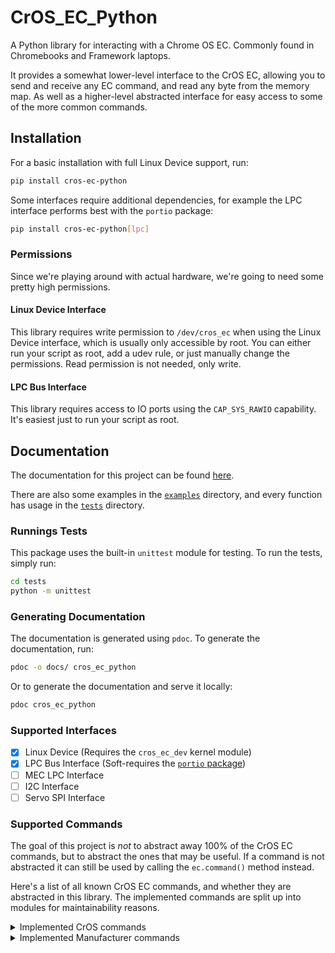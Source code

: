 # CrOS_EC_Python

A Python library for interacting with a Chrome OS EC. Commonly found in Chromebooks and Framework laptops.

It provides a somewhat lower-level interface to the CrOS EC, allowing you to send and receive any EC command,
and read any byte from the memory map.
As well as a higher-level abstracted interface for easy access to some of the more common commands.

## Installation

For a basic installation with full Linux Device support, run: 

```bash
pip install cros-ec-python
```

Some interfaces require additional dependencies, for example the LPC interface performs best with the `portio` package:


```bash
pip install cros-ec-python[lpc]
```

### Permissions
Since we're playing around with actual hardware, we're going to need some pretty high permissions.

#### Linux Device Interface
This library requires write permission to `/dev/cros_ec` when using the Linux Device interface,
which is usually only accessible by root. You can either run your script as root, add a udev rule,
or just manually change the permissions. Read permission is not needed, only write.

#### LPC Bus Interface
This library requires access to IO ports using the `CAP_SYS_RAWIO` capability.
It's easiest just to run your script as root.

## Documentation

The documentation for this project can be found [here](https://steve-tech.github.io/CrOS_EC_Python).

There are also some examples in the [`examples`](https://github.com/Steve-Tech/CrOS_EC_Python/tree/main/examples) directory,
and every function has usage in the [`tests`](https://github.com/Steve-Tech/CrOS_EC_Python/tree/main/tests) directory.

### Runnings Tests

This package uses the built-in `unittest` module for testing. To run the tests, simply run:

```bash
cd tests
python -m unittest
```

### Generating Documentation

The documentation is generated using `pdoc`. To generate the documentation, run:

```bash
pdoc -o docs/ cros_ec_python
```

Or to generate the documentation and serve it locally:

```bash
pdoc cros_ec_python
```

### Supported Interfaces

- [x] Linux Device (Requires the `cros_ec_dev` kernel module)
- [x] LPC Bus Interface (Soft-requires the [`portio` package](https://pypi.org/project/portio/))
- [ ] MEC LPC Interface
- [ ] I2C Interface
- [ ] Servo SPI Interface

### Supported Commands

The goal of this project is *not* to abstract away 100% of the CrOS EC commands, but to abstract the ones that may be useful.
If a command is not abstracted it can still be used by calling the `ec.command()` method instead.

Here's a list of all known CrOS EC commands, and whether they are abstracted in this library.
The implemented commands are split up into modules for maintainability reasons.

<details>
<summary>Implemented CrOS commands</summary>

**General / test commands (`general`)**

- [x] `EC_CMD_PROTO_VERSION` (`0x0000`)
- [x] `EC_CMD_HELLO` (`0x0001`)
- [x] `EC_CMD_GET_VERSION` (`0x0002`)
- [ ] `EC_CMD_READ_TEST` (`0x0003`)
- [x] `EC_CMD_GET_BUILD_INFO` (`0x0004`)
- [x] `EC_CMD_GET_CHIP_INFO` (`0x0005`)
- [x] `EC_CMD_GET_BOARD_VERSION` (`0x0006`)
- [ ] `EC_CMD_READ_MEMMAP` (`0x0007`)
- [x] `EC_CMD_GET_CMD_VERSIONS` (`0x0008`)
- [ ] `EC_CMD_GET_COMMS_STATUS` (`0x0009`)
- [x] `EC_CMD_TEST_PROTOCOL` (`0x000A`)
- [x] `EC_CMD_GET_PROTOCOL_INFO` (`0x000B`)

**Get/Set miscellaneous values (`system`)**

- [ ] `EC_CMD_GSV_PAUSE_IN_S5` (`0x000C`)
- [x] `EC_CMD_GET_FEATURES` (`0x000D`)
- [ ] `EC_CMD_GET_SKU_ID` (`0x000E`)
- [ ] `EC_CMD_SET_SKU_ID` (`0x000F`)

**Flash commands (`flash`)**

- [ ] `EC_CMD_FLASH_INFO` (`0x0010`)
- [ ] `EC_CMD_FLASH_READ` (`0x0011`)
- [ ] `EC_CMD_FLASH_WRITE` (`0x0012`)
- [ ] `EC_CMD_FLASH_ERASE` (`0x0013`)
- [ ] `EC_CMD_FLASH_PROTECT` (`0x0015`)
- [ ] `EC_CMD_FLASH_REGION_INFO` (`0x0016`)
- [ ] `EC_CMD_FLASH_SPI_INFO` (`0x0018`)
- [ ] `EC_CMD_FLASH_SELECT` (`0x0019`)

**Cryptography and Sysinfo (`system`)**

- [ ] `EC_CMD_RAND_NUM` (`0x001A`)
- [ ] `EC_CMD_RWSIG_INFO` (`0x001B`)
- [ ] `EC_CMD_SYSINFO` (`0x001C`)

**PWM commands (`pwm`)**

- [x] `EC_CMD_PWM_GET_FAN_TARGET_RPM` (`0x0020`)
- [x] `EC_CMD_PWM_SET_FAN_TARGET_RPM` (`0x0021`)
- [x] `EC_CMD_PWM_GET_KEYBOARD_BACKLIGHT` (`0x0022`)
- [x] `EC_CMD_PWM_SET_KEYBOARD_BACKLIGHT` (`0x0023`)
- [x] `EC_CMD_PWM_SET_FAN_DUTY` (`0x0024`)
- [x] `EC_CMD_PWM_SET_DUTY` (`0x0025`)
- [x] `EC_CMD_PWM_GET_DUTY` (`0x0026`)

**Lightbar commands (`lightbar`)**

- [ ] `EC_CMD_LIGHTBAR_CMD` (`0x0028`)

**LED control commands (`leds`)**

- [x] `EC_CMD_LED_CONTROL` (`0x0029`)

**Verified boot commands (`system`)**

- [ ] `EC_CMD_VBOOT_HASH` (`0x002A`)

**Motion sense commands (`motion_sense`)**

- [ ] `EC_CMD_MOTION_SENSE_CMD` (`0x002B`)

**Power control commands (`system`)**

- [ ] `EC_CMD_FORCE_LID_OPEN` (`0x002C`)
- [ ] `EC_CMD_CONFIG_POWER_BUTTON` (`0x002D`)
- [ ] `EC_CMD_USB_CHARGE_SET_MODE` (`0x0030`)
- [ ] `EC_CMD_SET_TABLET_MODE` (`0x0031`)

**Persistent storage for host (`pstore`)**

- [ ] `EC_CMD_PSTORE_INFO` (`0x0040`)
- [ ] `EC_CMD_PSTORE_READ` (`0x0041`)
- [ ] `EC_CMD_PSTORE_WRITE` (`0x0042`)

**Real-time clock (`rtc`)**

- [ ] `EC_CMD_RTC_GET_VALUE` (`0x0044`)
- [ ] `EC_CMD_RTC_GET_ALARM` (`0x0045`)
- [ ] `EC_CMD_RTC_SET_VALUE` (`0x0046`)
- [ ] `EC_CMD_RTC_SET_ALARM` (`0x0047`)

**Port 80 log access (`system`)**

- [ ] `EC_CMD_PORT80_LAST_BOOT` (`0x0048`)
- [ ] `EC_CMD_PORT80_READ` (`0x0048`)

**Get persistent storage info (`pstore`)**

- [ ] `EC_CMD_VSTORE_INFO` (`0x0049`)
- [ ] `EC_CMD_VSTORE_READ` (`0x004A`)
- [ ] `EC_CMD_VSTORE_WRITE` (`0x004B`)

**Thermal engine commands (`thermal`)**

- [ ] `EC_CMD_THERMAL_SET_THRESHOLD` (`0x0050`)
- [ ] `EC_CMD_THERMAL_GET_THRESHOLD` (`0x0051`)
- [x] `EC_CMD_THERMAL_AUTO_FAN_CTRL` (`0x0052`)
- [ ] `EC_CMD_TMP006_GET_CALIBRATION` (`0x0053`)
- [ ] `EC_CMD_TMP006_SET_CALIBRATION` (`0x0054`)
- [ ] `EC_CMD_TMP006_GET_RAW` (`0x0055`)

**MKBP - Matrix KeyBoard Protocol (`mkbp`)**

- [ ] `EC_CMD_MKBP_STATE` (`0x0060`)
- [ ] `EC_CMD_MKBP_INFO` (`0x0061`)
- [ ] `EC_CMD_MKBP_SIMULATE_KEY` (`0x0062`)
- [ ] `EC_CMD_MKBP_SET_CONFIG` (`0x0064`)
- [ ] `EC_CMD_MKBP_GET_CONFIG` (`0x0065`)
- [ ] `EC_CMD_KEYSCAN_SEQ_CTRL` (`0x0066`)
- [ ] `EC_CMD_GET_NEXT_EVENT` (`0x0067`)
- [ ] `EC_CMD_KEYBOARD_FACTORY_TEST` (`0x0068`)
- [ ] `EC_CMD_MKBP_WAKE_MASK` (`0x0069`)

**Temperature sensor commands (`thermal`)**

- [x] `EC_CMD_TEMP_SENSOR_GET_INFO` (`0x0070`)

**Host event commands (`events`)**

- [ ] `EC_CMD_HOST_EVENT_GET_B` (`0x0087`)
- [ ] `EC_CMD_HOST_EVENT_GET_SMI_MASK` (`0x0088`)
- [ ] `EC_CMD_HOST_EVENT_GET_SCI_MASK` (`0x0089`)
- [ ] `EC_CMD_HOST_EVENT_GET_WAKE_MASK` (`0x008D`)
- [ ] `EC_CMD_HOST_EVENT_SET_SMI_MASK` (`0x008A`)
- [ ] `EC_CMD_HOST_EVENT_SET_SCI_MASK` (`0x008B`)
- [ ] `EC_CMD_HOST_EVENT_CLEAR` (`0x008C`)
- [ ] `EC_CMD_HOST_EVENT_SET_WAKE_MASK` (`0x008E`)
- [ ] `EC_CMD_HOST_EVENT_CLEAR_B` (`0x008F`)
- [ ] `EC_CMD_HOST_EVENT` (`0x00A4`)

**Switch commands (`system`)**

- [ ] `EC_CMD_SWITCH_ENABLE_BKLIGHT` (`0x0090`)
- [ ] `EC_CMD_SWITCH_ENABLE_WIRELESS` (`0x0091`)

**GPIO commands (`gpio`)**

- [ ] `EC_CMD_GPIO_SET` (`0x0092`)
- [ ] `EC_CMD_GPIO_GET` (`0x0093`)

**I2C commands (`i2c`)**

- [ ] `EC_CMD_I2C_READ` (`0x0094`)
- [ ] `EC_CMD_I2C_WRITE` (`0x0095`)

**Charge state commands (`charge`)**

- [ ] `EC_CMD_CHARGE_CONTROL` (`0x0096`)

**Console commands (`console`)**

- [ ] `EC_CMD_CONSOLE_SNAPSHOT` (`0x0097`)
- [ ] `EC_CMD_CONSOLE_READ` (`0x0098`)

**Battery commands (`charge`)**

- [ ] `EC_CMD_BATTERY_CUT_OFF` (`0x0099`)

**USB port mux control (`usb`)**

- [ ] `EC_CMD_USB_MUX` (`0x009A`)

**LDOs / FETs control (`power`)**

- [ ] `EC_CMD_LDO_SET` (`0x009B`)
- [ ] `EC_CMD_LDO_GET` (`0x009C`)

**Power info (`power`)**

- [ ] `EC_CMD_POWER_INFO` (`0x009D`)

**I2C passthru command (`i2c`)**

- [ ] `EC_CMD_I2C_PASSTHRU` (`0x009E`)

**Power button hang detect (`system`)**

- [ ] `EC_CMD_HANG_DETECT` (`0x009F`)

**Commands for battery charging (`charge`)**

- [ ] `EC_CMD_CHARGE_STATE` (`0x00A0`)
- [ ] `EC_CMD_CHARGE_CURRENT_LIMIT` (`0x00A1`)
- [ ] `EC_CMD_EXTERNAL_POWER_LIMIT` (`0x00A2`)
- [ ] `EC_CMD_OVERRIDE_DEDICATED_CHARGER_LIMIT` (`0x00A3`)
- [ ] `EC_CMD_CHARGESPLASH` (`0x00A5`)

**Hibernate/Deep Sleep Commands (`system`)**

- [ ] `EC_CMD_HIBERNATION_DELAY` (`0x00A8`)
- [ ] `EC_CMD_HOST_SLEEP_EVENT` (`0x00A9`)

**Device events (`events`)**

- [ ] `EC_CMD_DEVICE_EVENT` (`0x00AA`)

**Get s0ix counter (`system`)**

- [ ] `EC_CMD_GET_S0IX_COUNTER` (`0x00AB`)

**Smart battery pass-through (`battery`)**

- [ ] `EC_CMD_SB_READ_WORD` (`0x00B0`)
- [ ] `EC_CMD_SB_WRITE_WORD` (`0x00B1`)
- [ ] `EC_CMD_SB_READ_BLOCK` (`0x00B2`)
- [ ] `EC_CMD_SB_WRITE_BLOCK` (`0x00B3`)

**Battery vendor parameters (`battery`)**

- [ ] `EC_CMD_BATTERY_VENDOR_PARAM` (`0x00B4`)

**Smart Battery Firmware Update (`battery`)**

- [ ] `EC_CMD_SB_FW_UPDATE` (`0x00B5`)
- [ ] `EC_CMD_ENTERING_MODE` (`0x00B6`)

**I2C passthru protection (`i2c`)**

- [ ] `EC_CMD_I2C_PASSTHRU_PROTECT` (`0x00B7`)

**HDMI CEC commands (`hdmi`)**

- [ ] `EC_CMD_CEC_WRITE_MSG` (`0x00B8`)
- [ ] `EC_CMD_CEC_SET` (`0x00BA`)
- [ ] `EC_CMD_CEC_GET` (`0x00BB`)

**Commands for audio codec (`audio`)**

- [ ] `EC_CMD_EC_CODEC` (`0x00BC`)
- [ ] `EC_CMD_EC_CODEC_DMIC` (`0x00BD`)
- [ ] `EC_CMD_EC_CODEC_I2S_RX` (`0x00BE`)
- [ ] `EC_CMD_EC_CODEC_WOV` (`0x00BF`)

**Commands for PoE PSE controller (`power`)**

- [ ] `EC_CMD_PSE` (`0x00C0`)

**System commands (`system`)**

- [ ] `EC_CMD_REBOOT_EC` (`0x00D2`)
- [ ] `EC_CMD_GET_PANIC_INFO` (`0x00D3`)
- [ ] `EC_CMD_REBOOT` (`0x00D1`) 'Think "die"'
- [ ] `EC_CMD_RESEND_RESPONSE` (`0x00DB`)
- [ ] `EC_CMD_VERSION0` (`0x00DC`)
- [ ] `EC_CMD_MEMORY_DUMP_GET_METADATA` (`0x00DD`)
- [ ] `EC_CMD_MEMORY_DUMP_GET_ENTRY_INFO` (`0x00DE`)
- [ ] `EC_CMD_MEMORY_DUMP_READ_MEMORY` (`0x00DF`)

**PD commands (`usb`)**

- [ ] `EC_CMD_PD_EXCHANGE_STATUS` (`0x0100`)
- [ ] `EC_CMD_PD_HOST_EVENT_STATUS` (`0x0104`)
- [ ] `EC_CMD_USB_PD_CONTROL` (`0x0101`)
- [ ] `EC_CMD_USB_PD_PORTS` (`0x0102`)
- [ ] `EC_CMD_USB_PD_POWER_INFO` (`0x0103`)
- [ ] `EC_CMD_CHARGE_PORT_COUNT` (`0x0105`)
- [ ] `EC_CMD_USB_PD_DPS_CONTROL` (`0x0106`)
- [ ] `EC_CMD_USB_PD_FW_UPDATE` (`0x0110`)
- [ ] `EC_CMD_USB_PD_RW_HASH_ENTRY` (`0x0111`)
- [ ] `EC_CMD_USB_PD_DEV_INFO` (`0x0112`)
- [ ] `EC_CMD_USB_PD_DISCOVERY` (`0x0113`)
- [ ] `EC_CMD_PD_CHARGE_PORT_OVERRIDE` (`0x0114`)
- [ ] `EC_CMD_PD_GET_LOG_ENTRY` (`0x0115`)
- [ ] `EC_CMD_USB_PD_GET_AMODE` (`0x0116`)
- [ ] `EC_CMD_USB_PD_SET_AMODE` (`0x0117`)
- [ ] `EC_CMD_PD_WRITE_LOG_ENTRY` (`0x0118`)
- [ ] `EC_CMD_PD_CONTROL` (`0x0119`)
- [ ] `EC_CMD_USB_PD_MUX_INFO` (`0x011A`)
- [ ] `EC_CMD_PD_CHIP_INFO` (`0x011B`)

**Board commands (`board`)**

- [ ] `EC_CMD_RWSIG_CHECK_STATUS` (`0x011C`)
- [ ] `EC_CMD_RWSIG_ACTION` (`0x011D`)
- [ ] `EC_CMD_EFS_VERIFY` (`0x011E`)
- [ ] `EC_CMD_GET_CROS_BOARD_INFO` (`0x011F`)
- [ ] `EC_CMD_SET_CROS_BOARD_INFO` (`0x0120`)
- [ ] `EC_CMD_GET_UPTIME_INFO` (`0x0121`)
- [ ] `EC_CMD_ADD_ENTROPY` (`0x0122`)
- [ ] `EC_CMD_ADC_READ` (`0x0123`)
- [ ] `EC_CMD_ROLLBACK_INFO` (`0x0124`)
- [ ] `EC_CMD_AP_RESET` (`0x0125`)
- [ ] `EC_CMD_LOCATE_CHIP` (`0x0126`)
- [ ] `EC_CMD_REBOOT_AP_ON_G3` (`0x0127`)
- [ ] `EC_CMD_GET_PD_PORT_CAPS` (`0x0128`)
- [ ] `EC_CMD_BUTTON` (`0x0129`)
- [ ] `EC_CMD_GET_KEYBD_CONFIG` (`0x012A`)

**Smart discharge (`charge`)**

- [ ] `EC_CMD_SMART_DISCHARGE` (`0x012B`)

**Regulator commands (`power`)**

- [ ] `EC_CMD_REGULATOR_GET_INFO` (`0x012C`)
- [ ] `EC_CMD_REGULATOR_ENABLE` (`0x012D`)
- [ ] `EC_CMD_REGULATOR_IS_ENABLED` (`0x012E`)
- [ ] `EC_CMD_REGULATOR_SET_VOLTAGE` (`0x012F`)
- [ ] `EC_CMD_REGULATOR_GET_VOLTAGE` (`0x0130`)

**Type-C commands (`usb`)**

- [ ] `EC_CMD_TYPEC_DISCOVERY` (`0x0131`)
- [ ] `EC_CMD_TYPEC_CONTROL` (`0x0132`)
- [ ] `EC_CMD_TYPEC_STATUS` (`0x0133`)
- [ ] `EC_CMD_PCHG_COUNT` (`0x0134`)
- [ ] `EC_CMD_PCHG` (`0x0135`)
- [ ] `EC_CMD_PCHG_UPDATE` (`0x0136`)

**Charging related? (`charge`)**

- [ ] `EC_CMD_DISPLAY_SOC` (`0x0137`)
- [ ] `EC_CMD_SET_BASE_STATE` (`0x0138`)

**Subcommands for I2C control (`i2c`)**

- [ ] `EC_CMD_I2C_CONTROL` (`0x0139`)

**RGB keyboard commands (`rgb_keyboard`)**

- [ ] `EC_CMD_RGBKBD_SET_COLOR` (`0x013A`)
- [ ] `EC_CMD_RGBKBD` (`0x013B`)

**Type C VDM response (`usb`)**

- [ ] `EC_CMD_TYPEC_VDM_RESPONSE` (`0x013C`)

**Fingerprint MCU commands (`fingerprint`)**

- [ ] `EC_CMD_FP_PASSTHRU` (`0x0400`)
- [ ] `EC_CMD_FP_MODE` (`0x0402`)
- [ ] `EC_CMD_FP_INFO` (`0x0403`)
- [ ] `EC_CMD_FP_FRAME` (`0x0404`)
- [ ] `EC_CMD_FP_TEMPLATE` (`0x0405`)
- [ ] `EC_CMD_FP_CONTEXT` (`0x0406`)
- [ ] `EC_CMD_FP_STATS` (`0x0407`)
- [ ] `EC_CMD_FP_SEED` (`0x0408`)
- [ ] `EC_CMD_FP_ENC_STATUS` (`0x0409`)
- [ ] `EC_CMD_FP_READ_MATCH_SECRET` (`0x040A`)
- [ ] `EC_CMD_FP_ESTABLISH_PAIRING_KEY_KEYGEN` (`0x0410`)
- [ ] `EC_CMD_FP_ESTABLISH_PAIRING_KEY_WRAP` (`0x0411`)

**Touchpad MCU commands (`touchpad`)**

- [ ] `EC_CMD_TP_SELF_TEST` (`0x0500`)
- [ ] `EC_CMD_TP_FRAME_INFO` (`0x0501`)
- [ ] `EC_CMD_TP_FRAME_SNAPSHOT` (`0x0502`)
- [ ] `EC_CMD_TP_FRAME_GET` (`0x0503`)

</details>

<details>

<summary>Implemented Manufacturer commands</summary>

**Framework Specific Commands (`framework_laptop`)**

- [ ] `EC_CMD_FLASH_NOTIFIED` (`0x3E01`)
- [ ] `EC_CMD_FACTORY_MODE` (`0x3E02`)
- [x] `EC_CMD_CHARGE_LIMIT_CONTROL` (`0x3E03`)
- [x] `EC_CMD_PWM_GET_FAN_ACTUAL_RPM` (`0x3E04`)
- [ ] `EC_CMD_SET_AP_REBOOT_DELAY` (`0x3E05`)
- [ ] `EC_CMD_ME_CONTROL` (`0x3E06`)
- [ ] `EC_CMD_NON_ACPI_NOTIFY` (`0x3E07`)
- [ ] `EC_CMD_DISABLE_PS2_EMULATION` (`0x3E08`)
- [x] `EC_CMD_CHASSIS_INTRUSION` (`0x3E09`)
- [ ] `EC_CMD_BB_RETIMER_CONTROL` (`0x3E0A`)
- [ ] `EC_CMD_DIAGNOSIS` (`0x3E0B`)
- [ ] `EC_CMD_UPDATE_KEYBOARD_MATRIX` (`0x3E0C`)
- [ ] `EC_CMD_VPRO_CONTROL` (`0x3E0D`)
- [x] `EC_CMD_FP_LED_LEVEL_CONTROL` (`0x3E0E`)
- [x] `EC_CMD_CHASSIS_OPEN_CHECK` (`0x3E0F`)
- [ ] `EC_CMD_ACPI_NOTIFY` (`0x3E10`)
- [ ] `EC_CMD_READ_PD_VERSION` (`0x3E11`)
- [ ] `EC_CMD_THERMAL_QEVENT` (`0x3E12`)
- [ ] `EC_CMD_STANDALONE_MODE` (`0x3E13`)
- [x] `EC_CMD_PRIVACY_SWITCHES_CHECK_MODE` (`0x3E14`)
- [x] `EC_CMD_CHASSIS_COUNTER` (`0x3E15`)
- [ ] `EC_CMD_CHECK_DECK_STATE` (`0x3E16`)
- [x] `EC_CMD_GET_SIMPLE_VERSION` (`0x3E17`)
- [x] `EC_CMD_GET_ACTIVE_CHARGE_PD_CHIP` (`0x3E18`)
- [ ] `EC_CMD_UEFI_APP_MODE` (`0x3E19`)
- [ ] `EC_CMD_UEFI_APP_BTN_STATUS` (`0x3E1A`)
- [ ] `EC_CMD_EXPANSION_BAY_STATUS` (`0x3E1B`)
- [ ] `EC_CMD_GET_HW_DIAG` (`0x3E1C`)
- [?] `EC_CMD_GET_GPU_SERIAL` (`0x3E1D`)
- [?] `EC_CMD_GET_GPU_PCIE` (`0x3E1E`)
- [ ] `EC_CMD_PROGRAM_GPU_EEPROM` (`0x3E1F`)
- [?] `EC_CMD_FP_CONTROL` (`0x3E20`)
- [ ] `EC_CMD_GET_CUTOFF_STATUS` (`0x3E21`)
- [x] `EC_CMD_BATTERY_EXTENDER` (`0x3E24`)

</details>

